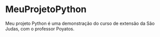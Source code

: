 # MeuProjetoPython
Meu projeto Python é uma demonstração do curso de extensão da São Judas, com o professor Poyatos.
